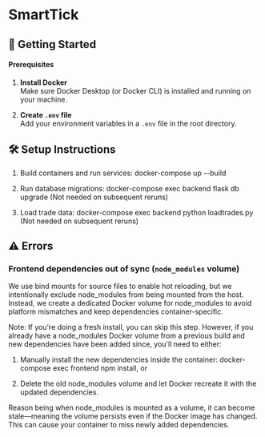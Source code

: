 # SmartTick

## 🚀 Getting Started

#### Prerequisites

1. **Install Docker**  
   Make sure Docker Desktop (or Docker CLI) is installed and running on your machine.

2. **Create `.env` file**  
   Add your environment variables in a `.env` file in the root directory.

## 🛠️ Setup Instructions

1. Build containers and run services: docker-compose up --build

2. Run database migrations: docker-compose exec backend flask db upgrade (Not needed on subsequent reruns)

3. Load trade data: docker-compose exec backend python loadtrades.py (Not needed on subsequent reruns)

## ⚠️ Errors

### Frontend dependencies out of sync (`node_modules` volume)

We use bind mounts for source files to enable hot reloading, but we intentionally exclude node_modules from being mounted from the host. Instead, we create a dedicated Docker volume for node_modules to avoid platform mismatches and keep dependencies container-specific.

Note: If you're doing a fresh install, you can skip this step. However, if you already have a node_modules Docker volume from a previous build and new dependencies have been added since, you'll need to either:

1. Manually install the new dependencies inside the container: docker-compose exec frontend npm install, or  

2. Delete the old node_modules volume and let Docker recreate it with the updated dependencies.

Reason being when node_modules is mounted as a volume, it can become stale—meaning the volume persists even if the Docker image has changed. This can cause your container to miss newly added dependencies.

